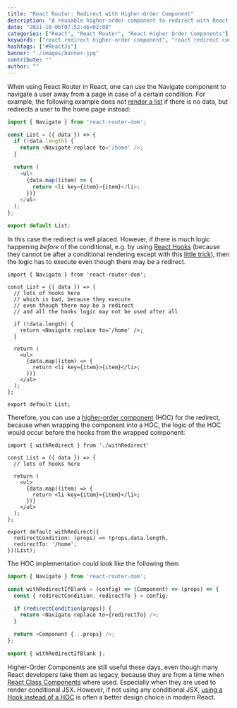 ```yaml
---
title: "React Router: Redirect with Higher-Order Component"
description: "A reusable higher-order component to redirect with React Router ..."
date: "2021-10-06T07:52:46+02:00"
categories: ["React", "React Router", "React Higher Order Components"]
keywords: ["react redirect higher-order component", "react redirect component"]
hashtags: ["#ReactJs"]
banner: "./images/banner.jpg"
contribute: ""
author: ""
---
```


<Sponsorship />

When using React Router in React, one can use the Navigate component to navigate a user away from a page in case of a certain condition. For example, the following example does not [render a list](/react-list-component/) if there is no data, but redirects a user to the home page instead:

```javascript
import { Navigate } from 'react-router-dom';

const List = ({ data }) => {
  if (!data.length) {
    return <Navigate replace to='/home' />;
  }

  return (
    <ul>
      {data.map((item) => {
        return <li key={item}>{item}</li>;
      })}
    </ul>
  );
};

export default List;
```

In this case the redirect is well placed. However, if there is much logic happening *before* of the conditional, e.g. by using [React Hooks](/react-hooks/) (because they cannot be after a conditional rendering except with this [little trick](/react-conditional-hooks/)), then the logic has to execute even though there may be a redirect.

```javascript{4-7}
import { Navigate } from 'react-router-dom';

const List = ({ data }) => {
  // lots of hooks here
  // which is bad, because they execute
  // even though there may be a redirect
  // and all the hooks logic may not be used after all

  if (!data.length) {
    return <Navigate replace to='/home' />;
  }

  return (
    <ul>
      {data.map((item) => {
        return <li key={item}>{item}</li>;
      })}
    </ul>
  );
};

export default List;
```

Therefore, you can use a [higher-order component](/react-higher-order-components/) (HOC) for the redirect, because when wrapping the component into a HOC, the logic of the HOC would occur before the hooks from the wrapped component:

```javascript{1,15-18}
import { withRedirect } from './withRedirect'

const List = ({ data }) => {
  // lots of hooks here

  return (
    <ul>
      {data.map((item) => {
        return <li key={item}>{item}</li>;
      })}
    </ul>
  );
};

export default withRedirect({
  redirectCondition: (props) => !props.data.length,
  redirectTo: '/home',
})(List);
```

The HOC implementation could look like the following then:

```javascript
import { Navigate } from 'react-router-dom';

const withRedirectIfBlank = (config) => (Component) => (props) => {
  const { redirectCondition, redirectTo } = config;

  if (redirectCondition(props)) {
    return <Navigate replace to={redirectTo} />;
  }

  return <Component {...props} />;
};

export { withRedirectIfBlank };
```

Higher-Order Components are still useful these days, even though many React developers take them as legacy, because they are from a time when [React Class Components](/react-component-types/) where used. Especially when they are used to render conditional JSX. However, if not using any conditional JSX, [using a Hook instead of a HOC](/react-hooks-higher-order-components/) is often a better design choice in modern React.
